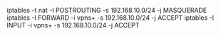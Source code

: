 iptables -t nat -I POSTROUTING -s 192.168.10.0/24 -j MASQUERADE
iptables -I FORWARD -i vpns+ -s 192.168.10.0/24 -j ACCEPT
iptables -I INPUT -i vpns+ -s 192.168.10.0/24 -j ACCEPT

